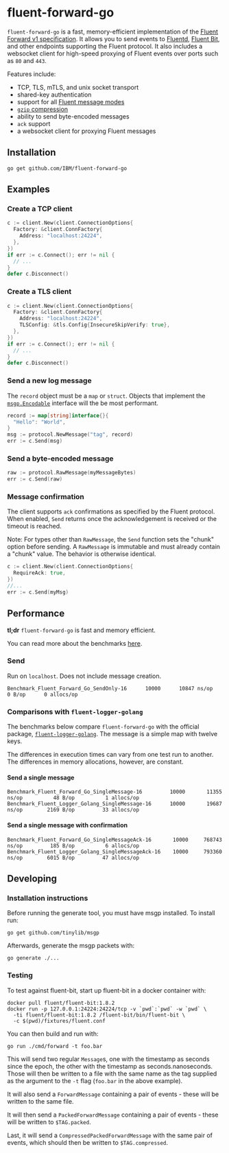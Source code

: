 # fluent-forward-go

`fluent-forward-go` is a fast, memory-efficient implementation of the [Fluent Forward v1 specification](https://github.com/fluent/fluentd/wiki/Forward-Protocol-Specification-v1). It allows you to send events to [Fluentd](https://www.fluentd.org/), [Fluent Bit](https://fluentbit.io/), and other endpoints supporting the Fluent protocol. It also includes a websocket client for high-speed proxying of Fluent events over ports such as `80` and `443`.

Features include:

- TCP, TLS, mTLS, and unix socket transport
- shared-key authentication
- support for all [Fluent message modes](https://github.com/fluent/fluentd/wiki/Forward-Protocol-Specification-v1#message-modes)
- [`gzip` compression](https://github.com/fluent/fluentd/wiki/Forward-Protocol-Specification-v1#compressedpackedforward-mode)
- ability to send byte-encoded messages
- `ack` support
- a websocket client for proxying Fluent messages


## Installation

```shell
go get github.com/IBM/fluent-forward-go
```

## Examples

### Create a TCP client

```go
c := client.New(client.ConnectionOptions{
  Factory: &client.ConnFactory{
    Address: "localhost:24224",
  },
})
if err := c.Connect(); err != nil {
  // ...
}
defer c.Disconnect()
```

### Create a TLS client

```go
c := client.New(client.ConnectionOptions{
  Factory: &client.ConnFactory{
    Address: "localhost:24224",
    TLSConfig: &tls.Config{InsecureSkipVerify: true},
  },
})
if err := c.Connect(); err != nil {
  // ...
}
defer c.Disconnect()
```

### Send a new log message

The `record` object must be a `map` or `struct`. Objects that implement the [`msgp.Encodable`](https://pkg.go.dev/github.com/tinylib/msgp/msgp#Encodable) interface will the be most performant.

```go
record := map[string]interface{}{
  "Hello": "World",
}
msg := protocol.NewMessage("tag", record)
err := c.Send(msg)
```

### Send a byte-encoded message

```go
raw := protocol.RawMessage(myMessageBytes)
err := c.Send(raw)
```

### Message confirmation

The client supports `ack` confirmations as specified by the Fluent protocol. When enabled, `Send` returns once the acknowledgement is received or the timeout is reached.

Note: For types other than `RawMessage`, the `Send` function sets the "chunk" option before sending. A `RawMessage` is immutable and must already contain a "chunk" value. The behavior is otherwise identical.

```go
c := client.New(client.ConnectionOptions{
  RequireAck: true,
})
//...
err := c.Send(myMsg)
```

## Performance

**tl;dr** `fluent-forward-go` is fast and memory efficient.

You can read more about the benchmarks [here](cmd/bm/README.md).

### Send

Run on `localhost`. Does not include message creation.

```shell
Benchmark_Fluent_Forward_Go_SendOnly-16      10000      10847 ns/op      0 B/op      0 allocs/op
```

### Comparisons with `fluent-logger-golang`

The benchmarks below compare `fluent-forward-go` with the official package, [`fluent-logger-golang`](https://github.com/fluent/fluent-logger-golang). The message is a simple map with twelve keys.

The differences in execution times can vary from one test run to another. The differences in memory allocations, however, are constant.

#### Send a single message

```shell
Benchmark_Fluent_Forward_Go_SingleMessage-16         10000	     11355 ns/op	      48 B/op	       1 allocs/op
Benchmark_Fluent_Logger_Golang_SingleMessage-16      10000	     19687 ns/op	    2169 B/op	      33 allocs/op
```

#### Send a single message with confirmation

```shell
Benchmark_Fluent_Forward_Go_SingleMessageAck-16       10000	    768743 ns/op	     185 B/op	       6 allocs/op
Benchmark_Fluent_Logger_Golang_SingleMessageAck-16    10000	    793360 ns/op	    6015 B/op	      47 allocs/op
```

## Developing

### Installation instructions

Before running the generate tool, you must have msgp installed.  To install run:

```shell
go get github.com/tinylib/msgp
```

Afterwards, generate the msgp packets with:

```shell
go generate ./...
```

### Testing

To test against fluent-bit, start up fluent-bit in a docker container with:

```shell
docker pull fluent/fluent-bit:1.8.2
docker run -p 127.0.0.1:24224:24224/tcp -v `pwd`:`pwd` -w `pwd` \
  -ti fluent/fluent-bit:1.8.2 /fluent-bit/bin/fluent-bit \
  -c $(pwd)/fixtures/fluent.conf
```

You can then build and run with:

```shell
go run ./cmd/forward -t foo.bar
```

This will send two regular `Message`s, one with the timestamp as seconds since
the epoch, the other with the timestamp as seconds.nanoseconds.  Those will
then be written to a file with the same name as the tag supplied as the argument
to the `-t` flag (`foo.bar` in the above example).

It will also send a `ForwardMessage` containing a pair of events - these will be
written to the same file.

It will then send a `PackedForwardMessage` containing a pair of events - these
will be written to `$TAG.packed`.

Last, it will send a `CompressedPackedForwardMessage` with the same pair of events, which should then be written to `$TAG.compressed`.
